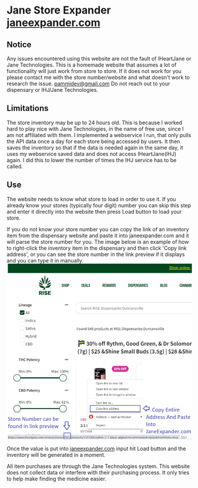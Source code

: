 # Jane Store Expander [janeexpander.com](http://janeexpander.com/)

## Notice
Any issues encountered using this website are not the fault of IHeartJane or Jane Technologies. This is a homemade website that assumes a lot of functionality will just work from store to store. If it does not work for you please contact me with the store number/website and what doesn't work to research the issue. pammjdev@gmail.com Do not reach out to your dispensary or IHJ/Jane Technologies.

## Limitations
The store inventory may be up to 24 hours old. This is because I worked hard to play nice with Jane Technologies, in the name of free use, since I am not affiliated with them. I implemented a webservice I run, that only pulls the API data once a day for each store being accessed by users. It then saves the inventory so that if the data is needed again in the same day, it uses my webservice saved data and does not access IHeartJane(IHJ) again. I did this to lower the number of times the IHJ service has to be called.

## Use
The website needs to know what store to load in order to use it. If you already know your stores (typically four digit) number you can skip this step and enter it directly into the website then press Load button to load your store.

If you do not know your store number you can copy the link of an inventory item from the dispensary website and paste it into janeexpander.com and it will parse the store number for you. The image below is an example of how to right-click the inventory item in the dispensary and then click 'Copy link address', or you can see the store number in the link preview if it displays and you can type it in manually.
![Find Store Number](https://raw.githubusercontent.com/pammjdev/extension/main/images/get_store_number.jpg)

Once the value is put into [janeexpander.com](http://janeexpander.com/) input hit Load button and the inventory will be generated in a moment.

All item purchases are through the Jane Technologies system. This website does not collect data or interfere with their purchasing process. It only tries to help make finding the medicine easier.
